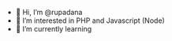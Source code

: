 - 👋 Hi, I’m @rupadana
- 👀 I’m interested in PHP and Javascript (Node)
- 🌱 I’m currently learning

<!---
rupadana/rupadana is a ✨ special ✨ repository because its `README.md` (this file) appears on your GitHub profile.
You can click the Preview link to take a look at your changes.
--->
